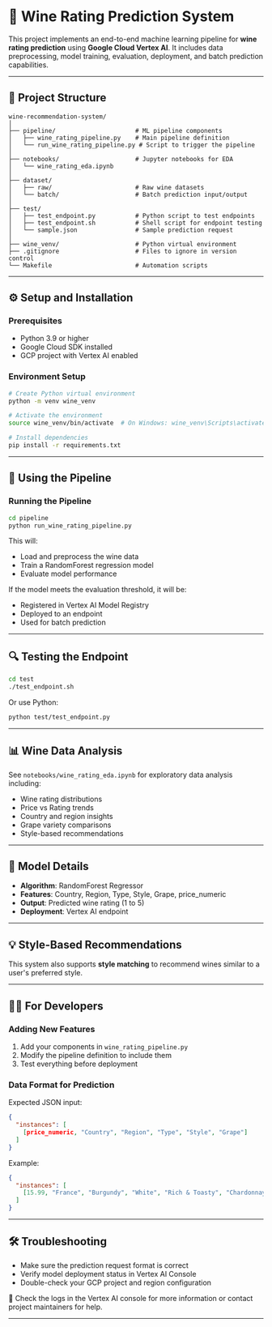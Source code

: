 # 🍷 Wine Rating Prediction System

This project implements an end-to-end machine learning pipeline for **wine rating prediction** using **Google Cloud Vertex AI**. It includes data preprocessing, model training, evaluation, deployment, and batch prediction capabilities.

---

## 📁 Project Structure

```
wine-recommendation-system/
│
├── pipeline/                      # ML pipeline components
│   ├── wine_rating_pipeline.py    # Main pipeline definition
│   └── run_wine_rating_pipeline.py # Script to trigger the pipeline
│
├── notebooks/                     # Jupyter notebooks for EDA
│   └── wine_rating_eda.ipynb      
│
├── dataset/                       
│   ├── raw/                       # Raw wine datasets
│   └── batch/                     # Batch prediction input/output
│
├── test/                          
│   ├── test_endpoint.py           # Python script to test endpoints
│   ├── test_endpoint.sh           # Shell script for endpoint testing
│   └── sample.json                # Sample prediction request
│
├── wine_venv/                     # Python virtual environment
├── .gitignore                     # Files to ignore in version control
└── Makefile                       # Automation scripts
```

---

## ⚙️ Setup and Installation

### Prerequisites

- Python 3.9 or higher  
- Google Cloud SDK installed  
- GCP project with Vertex AI enabled  

### Environment Setup

```bash
# Create Python virtual environment
python -m venv wine_venv

# Activate the environment
source wine_venv/bin/activate  # On Windows: wine_venv\Scripts\activate

# Install dependencies
pip install -r requirements.txt
```

---

## 🚀 Using the Pipeline

### Running the Pipeline

```bash
cd pipeline
python run_wine_rating_pipeline.py
```

This will:
- Load and preprocess the wine data
- Train a RandomForest regression model
- Evaluate model performance

If the model meets the evaluation threshold, it will be:
- Registered in Vertex AI Model Registry  
- Deployed to an endpoint  
- Used for batch prediction  

---

## 🔍 Testing the Endpoint

```bash
cd test
./test_endpoint.sh
```

Or use Python:

```bash
python test/test_endpoint.py
```

---

## 📊 Wine Data Analysis

See `notebooks/wine_rating_eda.ipynb` for exploratory data analysis including:
- Wine rating distributions  
- Price vs Rating trends  
- Country and region insights  
- Grape variety comparisons  
- Style-based recommendations  

---

## 🧠 Model Details

- **Algorithm**: RandomForest Regressor  
- **Features**: Country, Region, Type, Style, Grape, price_numeric  
- **Output**: Predicted wine rating (1 to 5)  
- **Deployment**: Vertex AI endpoint  

---

## 💡 Style-Based Recommendations

This system also supports **style matching** to recommend wines similar to a user's preferred style.

---

## 👩‍💻 For Developers

### Adding New Features

1. Add your components in `wine_rating_pipeline.py`  
2. Modify the pipeline definition to include them  
3. Test everything before deployment  

### Data Format for Prediction

Expected JSON input:

```json
{
  "instances": [
    [price_numeric, "Country", "Region", "Type", "Style", "Grape"]
  ]
}
```

Example:

```json
{
  "instances": [
    [15.99, "France", "Burgundy", "White", "Rich & Toasty", "Chardonnay"]
  ]
}
```

---

## 🛠 Troubleshooting

- Make sure the prediction request format is correct  
- Verify model deployment status in Vertex AI Console  
- Double-check your GCP project and region configuration  

📑 Check the logs in the Vertex AI console for more information or contact project maintainers for help.

---
